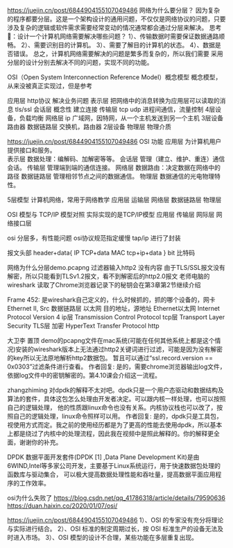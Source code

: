 https://juejin.cn/post/6844904155107049486
网络为什么要分层？
因为复杂的程序都要分层。这是一个架构设计的通用问题，不仅仅是网络协议的问题，只要涉及复杂的逻辑或软件需求需要经常变动的情况通常都会通过分层来解决。
思考🤔：设计一个计算机网络需要解决哪些问题？
1）、传输数据时需要保证数据通路顺畅。
2）、需要识别目的计算机。
3）、需要了解目的计算机的状态。
4）、数据是否错误。
总之，计算机网络需要解决的问题是繁多而复杂的，所以我们需要 采用分层的设计分别去解决不同的问题，实现不同的功能。





OSI（Open System Interconnection Reference Model）概念模型
  概念模型，从来没被真正实现过，但是参考
  
  应用层 http协议   解决业务问题
  表示层 把网络中的消息转换为应用层可以读取的消息  tls/ssl
  会话层 概念性 建立连接
  传输层  tcp udp  进程间通信，流量控制              4层设备，负载均衡
  网络层  ip  广域网，因特网，从一个主机发送到另一个主机   3层设备  路由器
  数据链路层  交换机，路由器   2层设备
  物理层   物理介质

https://juejin.cn/post/6844904155107049486
OSI	    功能
应用层	为计算机用户提供接口和服务。   
表示层	数据处理：编解码、加解密等等。
会话层	管理（建立、维护、重连）通信会话。
传输层	管理端到端的通信连接。
网络层	数据路由：决定数据在网络中的路径
数据链路层	管理相邻节点之间的数据通信。
物理层	数据通信的光电物理特性。

5层模型    计算机网络，常用于网络教学
应用层
运输层
网络层
数据链路层
物理层


OSI 模型与 TCP/IP 模型对照   实际实现的是TCP/IP模型
  应用层
  传输层
  网际层
  网络接口层

osi 分层多，有性能问题   osi协议规范指定缓慢
tap/ip 进行了封装




报文头部
 header+data{
  IP    TCP+data
  MAC   tcp+ip+data
 }
 bit 比特码 
    
    
网络为什么分层demo.pcapng
过滤器输入http2
没有内容  由于TLS/SSL报文没有解密，所以只能看到TLSv1.2报文，看不到解密后的http2.0报文
老师电脑的wireshark 读取了Chrome浏览器记录下的秘钥会在第3章第2节继续介绍

Frame 452:  是wireshark自己定义的，什么时候抓的，抓的哪个设备的，网卡
Ethernet II, Src   数据链路层 以太网  目的地址，源地址    Ethernet以太网
Internet Protocol Version 4    ip层
Transmission Control Protocol   tcp层
Transport Layer Security         TLS层   加密
HyperText  Transfer Protocol      http



大卫李
置顶
demo的pcapng文件在mac系统(可能在任何其他系统上都是这个情况)安装的wireshark版本上无法通过http2关键词进行过滤，可能是因为没有解密的key所以无法原地解析http2数据包。
暂且可以通过“ssl.record.version == 0x0303”过滤条件进行查看。
作者回复: 是的，需要chrome浏览器输出log文件，依据log文件中的密钥解密的。第4.10课会介绍这一流程。

zhangzhiming
对dpdk的解释不太对吧。dpdk只是一个用户态驱动和数据结构及算法的套件，具体这包怎么处理由开发者决定。可以跟内核一样处理，也可以按照自己的逻辑处理，
他的性质跟linux命令也没有关系。内核协议栈也可以改了，按照自己的逻辑处理，linux命令照样可以用。
作者回复: 是的，dpdk只是工具包，视使用方式而定。我之前的使用经历都是为了更高的性能去使用dpdk，所以基本上都是绕过了内核中的处理流程，因此我在视频中是照此解释的。你的解释更全面，谢谢你的补充。


DPDK
数据平面开发套件(DPDK [1]  ,Data Plane Development Kit)是由6WIND,Intel等多家公司开发，主要基于Linux系统运行，用于快速数据包处理的函数库与驱动集合，
可以极大提高数据处理性能和吞吐量，提高数据平面应用程序的工作效率。



osi为什么失败了
https://blog.csdn.net/qq_41786318/article/details/79590636
https://duan.haixin.co/2020/01/07/osi/

https://juejin.cn/post/6844904155107049486
1）、OSI 的专家没有充分将理论与实际进行结合。
2）、OSI 标准的制定周期过长，按 OSI 标准生产的设备无法及时进入市场。
3）、OSI 模型的设计不合理，某些功能在多层重复出现。
